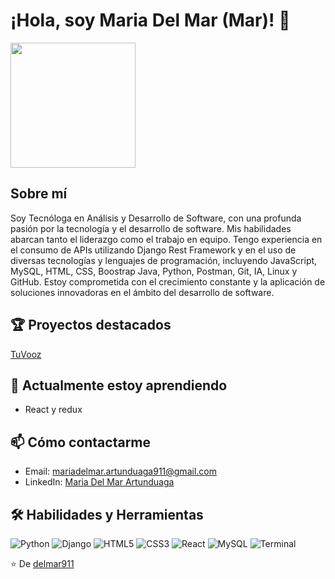 # ¡Hola, soy Maria Del Mar (Mar)! 👋

<img src="https://github.com/user-attachments/assets/95b5e0c6-0950-4d4b-b831-49c47f51f5b7" width="200" height="200" alt="">


## Sobre mí

Soy Tecnóloga en Análisis y Desarrollo de Software, con una profunda pasión por la tecnología y el desarrollo de software. Mis habilidades abarcan tanto el liderazgo como el trabajo en equipo. Tengo experiencia en el consumo de APIs utilizando Django Rest Framework y en el uso de diversas tecnologías y lenguajes de programación, incluyendo JavaScript, MySQL, HTML, CSS, Boostrap Java, Python, Postman, Git, IA, Linux y GitHub. Estoy comprometida con el crecimiento constante y la aplicación de soluciones innovadoras en el ámbito del desarrollo de software.

## 🏆 Proyectos destacados

[TuVooz](http://tuvooz.com/TuVooz/)

## 🌱 Actualmente estoy aprendiendo

- React y redux

## 📫 Cómo contactarme

- Email: mariadelmar.artunduaga911@gmail.com
- LinkedIn: [Maria Del Mar Artunduaga](https://www.linkedin.com/in/mariadelmarartunduaga/)

## 🛠 Habilidades y Herramientas

![Python](https://img.shields.io/badge/-Python-3776AB?style=flat-square&logo=Python&logoColor=white)
![Django](https://img.shields.io/badge/-Django-092E20?style=flat-square&logo=Django&logoColor=white)
![HTML5](https://img.shields.io/badge/-HTML5-E34F26?style=flat-square&logo=html5&logoColor=white)
![CSS3](https://img.shields.io/badge/-CSS3-1572B6?style=flat-square&logo=css3&logoColor=white)
![React](https://img.shields.io/badge/-React-61DAFB?style=flat-square&logo=react&logoColor=black)
![MySQL](https://img.shields.io/badge/-MySQL-4479A1?style=flat-square&logo=mysql&logoColor=white)
![Terminal](https://img.shields.io/badge/-Terminal-4D4D4D?style=flat-square&logo=windows-terminal&logoColor=white)

⭐️ De [delmar911](https://github.com/delmar911)

